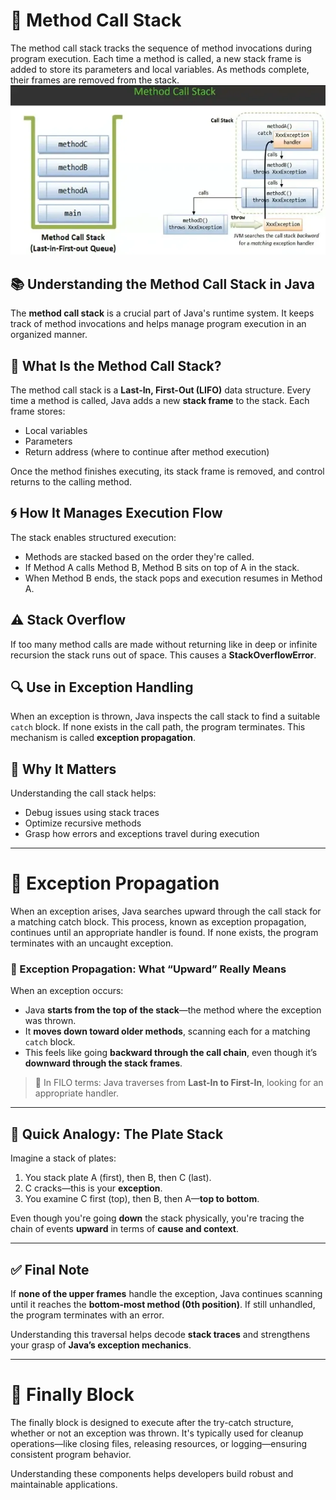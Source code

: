 # 📌 Method Call Stack

The method call stack tracks the sequence of method invocations during program execution. Each time a method is called, a new stack frame is added to store its parameters and local variables. As methods complete, their frames are removed from the stack.![alt text](image-1.png)

## 📚 Understanding the Method Call Stack in Java

The **method call stack** is a crucial part of Java's runtime system. It keeps track of method invocations and helps manage program execution in an organized manner.

## 🧱 What Is the Method Call Stack?

The method call stack is a **Last-In, First-Out (LIFO)** data structure. Every time a method is called, Java adds a new **stack frame** to the stack. Each frame stores:

- Local variables
- Parameters
- Return address (where to continue after method execution)

Once the method finishes executing, its stack frame is removed, and control returns to the calling method.

## 🌀 How It Manages Execution Flow

The stack enables structured execution:

- Methods are stacked based on the order they're called.
- If Method A calls Method B, Method B sits on top of A in the stack.
- When Method B ends, the stack pops and execution resumes in Method A.

## ⚠️ Stack Overflow

If too many method calls are made without returning like in deep or infinite recursion the stack runs out of space. This causes a **StackOverflowError**.

## 🔍 Use in Exception Handling

When an exception is thrown, Java inspects the call stack to find a suitable `catch` block. If none exists in the call path, the program terminates. This mechanism is called **exception propagation**.

## 🧠 Why It Matters

Understanding the call stack helps:

- Debug issues using stack traces
- Optimize recursive methods
- Grasp how errors and exceptions travel during execution

---

# 🔄 Exception Propagation

When an exception arises, Java searches upward through the call stack for a matching catch block. This process, known as exception propagation, continues until an appropriate handler is found. If none exists, the program terminates with an uncaught exception.

### 🧯 Exception Propagation: What “Upward” Really Means

When an exception occurs:

- Java **starts from the top of the stack**—the method where the exception was thrown.
- It **moves down toward older methods**, scanning each for a matching `catch` block.
- This feels like going **backward through the call chain**, even though it’s **downward through the stack frames**.

> 🔎 In FILO terms: Java traverses from **Last-In to First-In**, looking for an appropriate handler.

---

## 🧠 Quick Analogy: The Plate Stack

Imagine a stack of plates:

1. You stack plate A (first), then B, then C (last).
2. C cracks—this is your **exception**.
3. You examine C first (top), then B, then A—**top to bottom**.

Even though you're going **down** the stack physically, you're tracing the chain of events **upward** in terms of **cause and context**.

---

## ✅ Final Note

If **none of the upper frames** handle the exception, Java continues scanning until it reaches the **bottom-most method (0th position)**. If still unhandled, the program terminates with an error.

Understanding this traversal helps decode **stack traces** and strengthens your grasp of **Java’s exception mechanics**.

---

# 🧹 Finally Block

The finally block is designed to execute after the try-catch structure, whether or not an exception was thrown. It's typically used for cleanup operations—like closing files, releasing resources, or logging—ensuring consistent program behavior.

Understanding these components helps developers build robust and maintainable applications.
